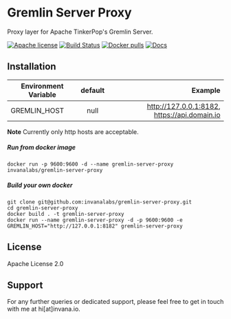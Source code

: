 # Gremlin Server Proxy 

Proxy layer for Apache TinkerPop's Gremlin Server. 


[![Apache license](https://img.shields.io/badge/license-Apache-blue.svg)](https://github.com/invanalabs/gremlin-server-proxy/blob/master/LICENSE) 
[![Build Status](https://travis-ci.org/invanalabs/gremlin-server-proxy.svg?branch=master)](https://travis-ci.org/invanalabs/gremlin-server-proxy)
[![Docker pulls](https://img.shields.io/docker/pulls/invanalabs/gremlin-server-proxy)](https://hub.docker.com/r/invanalabs/gremlin-server-proxy)
[![Docs](https://img.shields.io/badge/docs-latest%20version-blue)](https://invana.io/docs.html)


## Installation


| Environment Variable        | default           | Example                            |
| --------------------------- |:-----------------:| ----------------------------------:|
| GREMLIN_HOST                | null              | http://127.0.0.1:8182, https://api.domain.io |
 
 
**Note** Currently only http hosts are acceptable.

##### Run from docker image
```shell script
docker run -p 9600:9600 -d --name gremlin-server-proxy invanalabs/gremlin-server-proxy
```
##### Build your own docker
```shell script
git clone git@github.com:invanalabs/gremlin-server-proxy.git
cd gremlin-server-proxy
docker build . -t gremlin-server-proxy 
docker run --name gremlin-server-proxy -d -p 9600:9600 -e GREMLIN_HOST="http://127.0.0.1:8182" gremlin-server-proxy 
```

## License 

Apache License 2.0

## Support

For any further queries or dedicated support, please feel free to get in touch with me at hi[at]invana.io.

